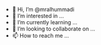 - 👋 Hi, I’m @mralhummadi
- 👀 I’m interested in ...
- 🌱 I’m currently learning ...
- 💞️ I’m looking to collaborate on ...
- 📫 How to reach me ...

<!---
mralhummadi/mralhummadi is a ✨ special ✨ repository because its `README.md` (this file) appears on your GitHub profile.
You can click the Preview link to take a look at your changes.
--->
